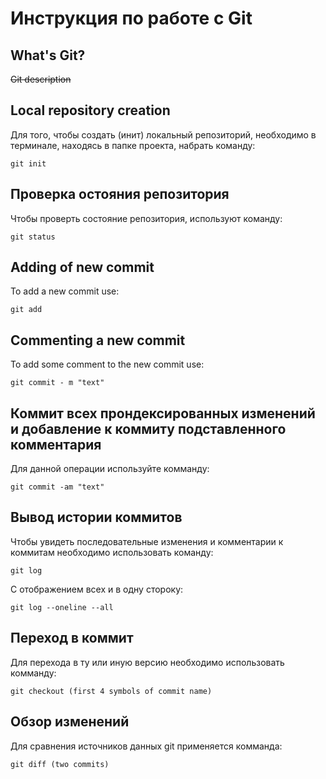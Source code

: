 # **Инструкция по работе с Git**

## What's Git?

~~Git description~~

## Local repository creation
Для того, чтобы создать (инит) локальный репозиторий, необходимо в терминале, находясь в папке проекта, набрать команду:

    git init
    
## Проверка остояния репозитория

Чтобы проверть состояние репозитория, используют команду:

    git status

## Adding of new commit

To add a new commit use:

    git add

## Commenting a new commit

To add some comment to the new commit use:

    git commit - m "text"

## Коммит всех прондексированных изменений  и добавление  к коммиту подставленного комментария

Для данной операции используйте комманду:

    git commit -am "text"

## Вывод истории коммитов

Чтобы увидеть последовательные изменения и комментарии к коммитам необходимо использовать команду:

    git log

С отображением всех и в одну стороку:

    git log --oneline --all

## Переход в коммит

Для перехода в ту или иную версию необходимо использовать комманду:

    git checkout (first 4 symbols of commit name)

## Обзор изменений

Для сравнения источников  данных git применяется комманда:

    git diff (two commits)

